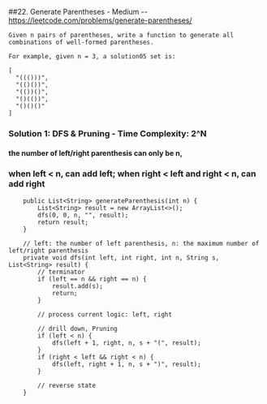 ##22. Generate Parentheses - Medium -- https://leetcode.com/problems/generate-parentheses/
```
Given n pairs of parentheses, write a function to generate all combinations of well-formed parentheses.

For example, given n = 3, a solution05 set is:

[
  "((()))",
  "(()())",
  "(())()",
  "()(())",
  "()()()"
]
```

### Solution 1: DFS & Pruning - Time Complexity: 2^N
#### the number of left/right parenthesis can only be n,
### when left < n, can add left; when right < left and right < n, can add right
```
    public List<String> generateParenthesis(int n) {
        List<String> result = new ArrayList<>();
        dfs(0, 0, n, "", result);
        return result;
    }

    // left: the number of left parenthesis, n: the maximum number of left/right parenthesis
    private void dfs(int left, int right, int n, String s, List<String> result) {
        // terminator
        if (left == n && right == n) {
            result.add(s);
            return;
        }

        // process current logic: left, right

        // drill down, Pruning
        if (left < n) {
            dfs(left + 1, right, n, s + "(", result);
        }
        if (right < left && right < n) {
            dfs(left, right + 1, n, s + ")", result);
        }

        // reverse state
    }
```

